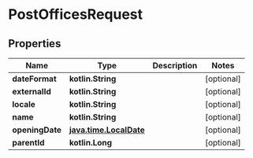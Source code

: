 
# PostOfficesRequest

## Properties
| Name | Type | Description | Notes |
| ------------ | ------------- | ------------- | ------------- |
| **dateFormat** | **kotlin.String** |  |  [optional] |
| **externalId** | **kotlin.String** |  |  [optional] |
| **locale** | **kotlin.String** |  |  [optional] |
| **name** | **kotlin.String** |  |  [optional] |
| **openingDate** | [**java.time.LocalDate**](java.time.LocalDate.md) |  |  [optional] |
| **parentId** | **kotlin.Long** |  |  [optional] |



